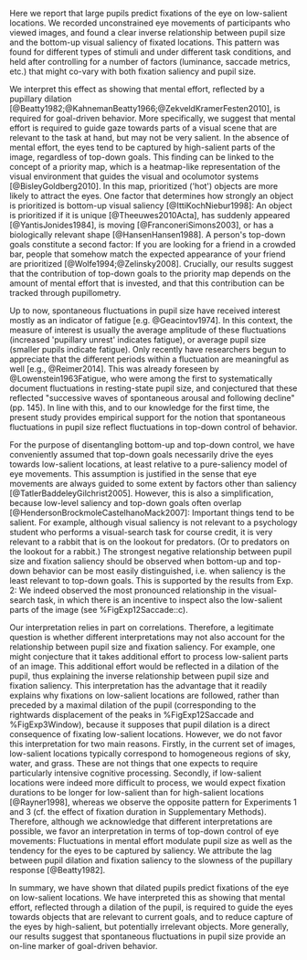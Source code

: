 Here we report that large pupils predict fixations of the eye on low-salient locations. We recorded unconstrained eye movements of participants who viewed images, and found a clear inverse relationship between pupil size and the bottom-up visual saliency of fixated locations. This pattern was found for different types of stimuli and under different task conditions, and held after controlling for a number of factors (luminance, saccade metrics, etc.) that might co-vary with both fixation saliency and pupil size.

We interpret this effect as showing that mental effort, reflected by a pupillary dilation [@Beatty1982;@KahnemanBeatty1966;@ZekveldKramerFesten2010], is required  for goal-driven behavior. More specifically, we suggest that mental effort is required to guide gaze towards parts of a visual scene that are relevant to the task at hand, but may not be very salient. In the absence of mental effort, the eyes tend to be captured by high-salient parts of the image, regardless of top-down goals. This finding can be linked to the concept of a priority map, which is a heatmap-like representation of the visual environment that guides the visual and ocolumotor systems [@BisleyGoldberg2010]. In this map, prioritized ('hot') objects are more likely to attract the eyes. One factor that determines how strongly an object is prioritized is bottom-up visual saliency [@IttiKochNiebur1998]: An object is prioritized if it is unique [@Theeuwes2010Acta], has suddenly appeared [@YantisJonides1984], is moving [@FranconeriSimons2003], or has a biologically relevant shape [@HansenHansen1988]. A person's top-down goals constitute a second factor: If you are looking for a friend in a crowded bar, people that somehow match the expected appearance of your friend are prioritized [@Wolfe1994;@Zelinsky2008]. Crucially, our results suggest that the contribution of top-down goals to the priority map depends on the amount of mental effort that is invested, and that this contribution can be tracked through pupillometry.

Up to now, spontaneous fluctuations in pupil size have received interest mostly as an indicator of fatigue [e.g. @Geacintov1974]. In this context, the measure of interest is usually the average amplitude of these fluctuations (increased 'pupillary unrest' indicates fatigue), or average pupil size (smaller pupils indicate fatigue). Only recently have researchers begun to appreciate that the different periods within a fluctuation are meaningful as well [e.g., @Reimer2014]. This was already foreseen by @Lowenstein1963Fatigue, who were among the first to systematically document fluctuations in resting-state pupil size, and conjectured that these reflected "successive waves of spontaneous arousal and following decline" (pp. 145). In line with this, and to our knowledge for the first time, the present study provides empirical support for the notion that spontaneous fluctuations in pupil size reflect fluctuations in top-down control of behavior.

For the purpose of disentangling bottom-up and top-down control, we have conveniently assumed that top-down goals necessarily drive the eyes towards low-salient locations, at least relative to a pure-saliency model of eye movements. This assumption is justified in the sense that eye movements are always guided to some extent by factors other than saliency [@TatlerBaddeleyGilchrist2005]. However, this is also a simplification, because low-level saliency and top-down goals often overlap [@HendersonBrockmoleCastelhanoMack2007]: Important things tend to be salient. For example, although visual saliency is not relevant to a psychology student who performs a visual-search task for course credit, it is very relevant to a rabbit that is on the lookout for predators. (Or to predators on the lookout for a rabbit.) The strongest negative relationship between pupil size and fixation saliency should be observed when bottom-up and top-down behavior can be most easily distinguished, i.e. when saliency is the least relevant to top-down goals. This is supported by the results from Exp. 2: We indeed observed the most pronounced relationship in the visual-search task, in which there is an incentive to inspect also the low-salient parts of the image (see %FigExp12Saccade::c).

Our interpretation relies in part on correlations. Therefore, a legitimate question is whether different interpretations may not also account for the relationship between pupil size and fixation saliency. For example, one might conjecture that it takes additional effort to process low-salient parts of an image. This additional effort would be reflected in a dilation of the pupil, thus explaining the inverse relationship between pupil size and fixation saliency. This interpretation has the advantage that it readily explains why fixations on low-salient locations are followed, rather than preceded by a maximal dilation of the pupil (corresponding to the rightwards displacement of the peaks in %FigExp12Saccade and %FigExp3Window), because it supposes that pupil dilation is a direct consequence of fixating low-salient locations. However, we do not favor this interpretation for two main reasons. Firstly, in the current set of images, low-salient locations typically correspond to homogeneous regions of sky, water, and grass. These are not things that one expects to require particularly intensive cognitive processing. Secondly, if low-salient locations were indeed more difficult to process, we would expect fixation durations to be longer for low-salient than for high-salient locations [@Rayner1998], whereas we observe the opposite pattern for Experiments 1 and 3 (cf. the effect of fixation duration in Supplementary Methods). Therefore, although we acknowledge that different interpretations are possible, we favor an interpretation in terms of top-down control of eye movements: Fluctuations in mental effort modulate pupil size as well as the tendency for the eyes to be captured by saliency. We attribute the lag between pupil dilation and fixation saliency to the slowness of the pupillary response [@Beatty1982].

In summary, we have shown that dilated pupils predict fixations of the eye on low-salient locations. We have interpreted this as showing that mental effort, reflected through a dilation of the pupil, is required to guide the eyes towards objects that are relevant to current goals, and to reduce capture of the eyes by high-salient, but potentially irrelevant objects. More generally, our results suggest that spontaneous fluctuations in pupil size provide an on-line marker of goal-driven behavior.
